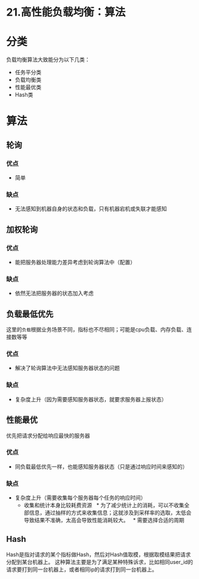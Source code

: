 # 21.高性能负载均衡：算法

# 分类
负载均衡算法大致能分为以下几类：
* 任务平分类
* 负载均衡类
* 性能最优类
* Hash类

# 算法
## 轮询
### 优点
* 简单

### 缺点
* 无法感知到机器自身的状态和负载，只有机器宕机或失联才能感知

## 加权轮询
### 优点
* 能把服务器处理能力差异考虑到轮询算法中（配置）

### 缺点
* 依然无法把服务器的状态加入考虑

## 负载最低优先
这里的`负载`根据业务场景不同，指标也不尽相同；可能是cpu负载、内存负载、连接数等等
### 优点
* 解决了轮询算法中无法感知服务器状态的问题

### 缺点
* 复杂度上升（因为需要感知服务器状态，就要求服务器上报状态）

## 性能最优
优先把请求分配给响应最快的服务器
### 优点
* 同负载最低优先一样，也能感知服务器状态（只是通过响应时间来感知的）

### 缺点
* 复杂度上升（需要收集每个服务器每个任务的响应时间）
	* 收集和统计本身比较耗费资源
   * 为了减少统计上的消耗，可以不收集全部信息，通过抽样的方式来收集信息；这就涉及到采样率的选取，太低会导致结果不准确，太高会导致性能消耗较大。
   * 需要选择合适的周期


## Hash
Hash是指对请求的某个指标做Hash，然后对Hash值取模，根据取模结果把请求分配到某台机器上。
这种算法主要是为了满足某种特殊诉求，比如相同user_id的请求要打到同一台机器上，或者相同ip的请求打到同一台机器上。
